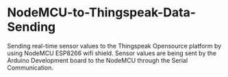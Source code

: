 # NodeMCU-to-Thingspeak-Data-Sending
Sending real-time sensor values to the Thingspeak Opensource platform by using NodeMCU ESP8266 wifi shield. Sensor values are being sent by the Arduino Development board  to the NodeMCU through the Serial Communication.
